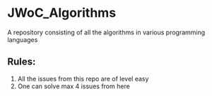 # JWoC_Algorithms
A repository consisting of all the algorithms in various programming languages

## Rules:
1. All the issues from this repo are of level easy
2. One can solve max 4 issues from here

